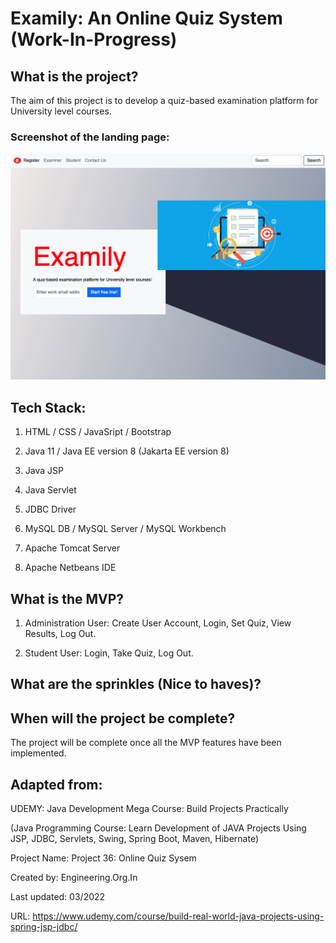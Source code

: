 # Examily: An Online Quiz System (Work-In-Progress)

## What is the project? 

The aim of this project is to develop a quiz-based examination platform for University level courses.

### Screenshot of the landing page:

![Image description](web/landing2.png)

## Tech Stack:

1. HTML / CSS / JavaSript / Bootstrap

2. Java 11 / Java EE version 8 (Jakarta EE version 8)

3. Java JSP

4. Java Servlet

5. JDBC Driver

6. MySQL DB / MySQL Server / MySQL Workbench

7. Apache Tomcat Server

8. Apache Netbeans IDE


## What is the MVP?

1. Administration User: Create User Account, Login, Set Quiz, View Results, Log Out.

2. Student User: Login, Take Quiz, Log Out.

## What are the sprinkles (Nice to haves)? 

## When will the project be complete? 

The project will be complete once all the MVP features have been implemented.

## Adapted from:


UDEMY: Java Development Mega Course: Build Projects Practically

(Java Programming Course: Learn Development of JAVA Projects Using JSP, JDBC, Servlets, Swing, Spring Boot, Maven, Hibernate)

Project Name: Project 36: Online Quiz Sysem

Created by: Engineering.Org.In

Last updated: 03/2022

URL: https://www.udemy.com/course/build-real-world-java-projects-using-spring-jsp-jdbc/

